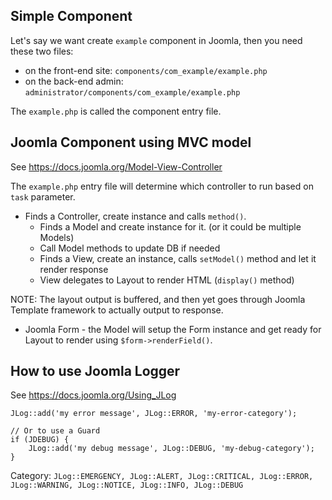 ## Simple Component

Let's say we want create `example` component in Joomla, then you need these two files:

* on the front-end site: `components/com_example/example.php`
* on the back-end admin: `administrator/components/com_example/example.php`

The `example.php` is called the component entry file.

## Joomla Component using MVC model

See https://docs.joomla.org/Model-View-Controller

The `example.php` entry file will determine which controller to run based on `task` parameter.

* Finds a Controller, create instance and calls `method()`.
	- Finds a Model and create instance for it. (or it could be multiple Models)
	- Call Model methods to update DB if needed
	- Finds a View, create an instance, calls `setModel()` method and let it render response
	- View delegates to Layout to render HTML (`display()` method)

NOTE: The layout output is buffered, and then yet goes through Joomla Template framework to actually output to response.

* Joomla Form - the Model will setup the Form instance and get ready for Layout to render using `$form->renderField()`.

## How to use Joomla Logger

See https://docs.joomla.org/Using_JLog

```
JLog::add('my error message', JLog::ERROR, 'my-error-category');

// Or to use a Guard
if (JDEBUG) {
    JLog::add('my debug message', JLog::DEBUG, 'my-debug-category');
}
```

Category:  `JLog::EMERGENCY, JLog::ALERT, JLog::CRITICAL, JLog::ERROR, JLog::WARNING, JLog::NOTICE, JLog::INFO, JLog::DEBUG`
